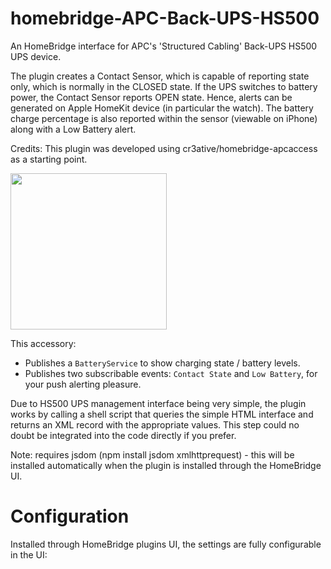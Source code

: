 # homebridge-APC-Back-UPS-HS500

An HomeBridge interface for APC's 'Structured Cabling' Back-UPS HS500 UPS device.

The plugin creates a Contact Sensor, which is capable of reporting state only, which is normally in the CLOSED state. If the UPS switches to battery power, the Contact Sensor reports OPEN state. Hence, alerts can be generated on Apple HomeKit device (in particular the watch). The battery charge percentage is also reported within the sensor (viewable on iPhone) along with a Low Battery alert.

Credits: This plugin was developed using cr3ative/homebridge-apcaccess as a starting point.

<img src="https://user-images.githubusercontent.com/1850718/75247783-a0bd6b00-57ca-11ea-9391-0db0afdaf2cf.PNG" width="250"/>

This accessory:

- Publishes a `BatteryService` to show charging state / battery levels.
- Publishes two subscribable events: `Contact State` and `Low Battery`, for your push alerting pleasure.

Due to HS500 UPS management interface being very simple, the plugin works by calling a shell script that queries the simple HTML interface and returns an XML record with the appropriate values. This step could no doubt be integrated into the code directly if you prefer.

Note: requires jsdom (npm install jsdom xmlhttprequest) - this will be installed automatically when the plugin is installed through the HomeBridge UI.

# Configuration

Installed through HomeBridge plugins UI, the settings are fully configurable in the UI:

